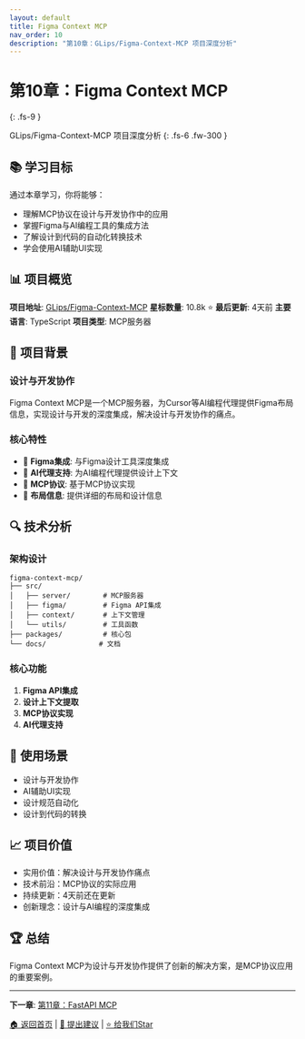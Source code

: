 ```yaml
---
layout: default
title: Figma Context MCP
nav_order: 10
description: "第10章：GLips/Figma-Context-MCP 项目深度分析"
---
```


# 第10章：Figma Context MCP
{: .fs-9 }

GLips/Figma-Context-MCP 项目深度分析
{: .fs-6 .fw-300 }

## 📚 学习目标

通过本章学习，你将能够：
- 理解MCP协议在设计与开发协作中的应用
- 掌握Figma与AI编程工具的集成方法
- 了解设计到代码的自动化转换技术
- 学会使用AI辅助UI实现

## 📊 项目概览

**项目地址**: [GLips/Figma-Context-MCP](https://github.com/GLips/Figma-Context-MCP)
**星标数量**: 10.8k ⭐
**最后更新**: 4天前
**主要语言**: TypeScript
**项目类型**: MCP服务器

## 🎯 项目背景

### 设计与开发协作

Figma Context MCP是一个MCP服务器，为Cursor等AI编程代理提供Figma布局信息，实现设计与开发的深度集成，解决设计与开发协作的痛点。

### 核心特性

- 🎨 **Figma集成**: 与Figma设计工具深度集成
- 🤖 **AI代理支持**: 为AI编程代理提供设计上下文
- 🔗 **MCP协议**: 基于MCP协议实现
- 📐 **布局信息**: 提供详细的布局和设计信息

## 🔍 技术分析

### 架构设计

```
figma-context-mcp/
├── src/
│   ├── server/        # MCP服务器
│   ├── figma/         # Figma API集成
│   ├── context/       # 上下文管理
│   └── utils/         # 工具函数
├── packages/          # 核心包
└── docs/             # 文档
```

### 核心功能

1. **Figma API集成**
2. **设计上下文提取**
3. **MCP协议实现**
4. **AI代理支持**

## 🚀 使用场景

- 设计与开发协作
- AI辅助UI实现
- 设计规范自动化
- 设计到代码的转换

## 📈 项目价值

- 实用价值：解决设计与开发协作痛点
- 技术前沿：MCP协议的实际应用
- 持续更新：4天前还在更新
- 创新理念：设计与AI编程的深度集成

## 🏆 总结

Figma Context MCP为设计与开发协作提供了创新的解决方案，是MCP协议应用的重要案例。

---

**下一章**: [第11章：FastAPI MCP](11-fastapi-mcp.md)

[🏠 返回首页](README.md) | [📝 提出建议](https://github.com/cfrs2005/cursor-chinese/issues) | [⭐ 给我们Star](https://github.com/cfrs2005/cursor-chinese)
